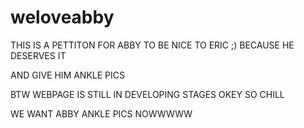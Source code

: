 # weloveabby

THIS IS A PETTITON FOR ABBY TO BE NICE TO ERIC ;)
BECAUSE HE DESERVES IT 

AND GIVE HIM ANKLE PICS 

BTW WEBPAGE IS STILL IN DEVELOPING STAGES OKEY 
SO CHILL

WE WANT ABBY ANKLE PICS 
NOWWWWW
